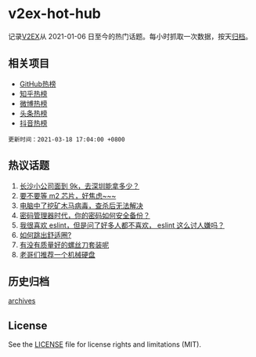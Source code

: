 # v2ex-hot-hub

 记录[V2EX](https://www.v2ex.com/)从 2021-01-06 日至今的热门话题。每小时抓取一次数据，按天[归档](archives)。
 
 ## 相关项目

- [GitHub热榜](https://github.com/lonnyzhang423/github-hot-hub)
- [知乎热榜](https://github.com/lonnyzhang423/zhihu-hot-hub)
- [微博热榜](https://github.com/lonnyzhang423/weibo-hot-hub)
- [头条热榜](https://github.com/lonnyzhang423/toutiao-hot-hub)
- [抖音热榜](https://github.com/lonnyzhang423/douyin-hot-hub)


 `更新时间：2021-03-18 17:04:00 +0800`

## 热议话题

1. [长沙小公司面到 9k，去深圳能拿多少？](https://www.v2ex.com/t/762681)
1. [要不要等 m2 芯片，好焦虑~~~](https://www.v2ex.com/t/762693)
1. [电脑中了挖矿木马病毒，查杀后无法解决](https://www.v2ex.com/t/762562)
1. [密码管理器时代，你的密码如何安全备份？](https://www.v2ex.com/t/762689)
1. [我很喜欢 eslint，但是问了好多人都不喜欢， eslint 这么讨人嫌吗？](https://www.v2ex.com/t/762621)
1. [如何跳出舒适圈?](https://www.v2ex.com/t/762692)
1. [有没有质量好的螺丝刀套装呢](https://www.v2ex.com/t/762579)
1. [老哥们推荐一个机械硬盘](https://www.v2ex.com/t/762714)

## 历史归档

[archives](archives)

## License

See the [LICENSE](LICENSE) file for license rights and limitations (MIT).
